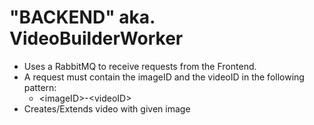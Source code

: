 # "BACKEND" aka. VideoBuilderWorker
- Uses a RabbitMQ to receive requests from the Frontend.
- A request must contain the imageID and the videoID in the following pattern:
    - \<imageID\>-\<videoID\>
- Creates/Extends video with given image
